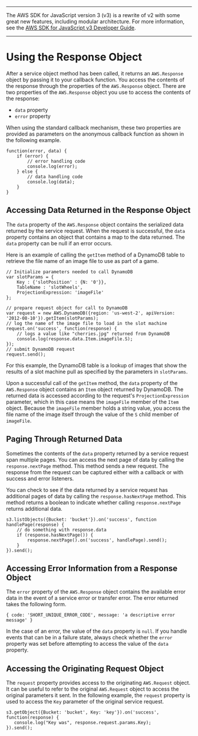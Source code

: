 --------

The AWS SDK for JavaScript version 3 \(v3\) is a rewrite of v2 with some great new features, including modular architecture\. For more information, see the [AWS SDK for JavaScript v3 Developer Guide](https://docs.aws.amazon.com/sdk-for-javascript/v3/developer-guide/welcome.html)\.

--------

# Using the Response Object<a name="the-response-object"></a>

After a service object method has been called, it returns an `AWS.Response` object by passing it to your callback function\. You access the contents of the response through the properties of the `AWS.Response` object\. There are two properties of the `AWS.Response` object you use to access the contents of the response:
+ `data` property
+ `error` property

When using the standard callback mechanism, these two properties are provided as parameters on the anonymous callback function as shown in the following example\.

```
function(error, data) {
    if (error) {
        // error handling code
        console.log(error);
    } else {
        // data handling code
        console.log(data);
    }
}
```

## Accessing Data Returned in the Response Object<a name="response-data-property"></a>

The `data` property of the `AWS.Response` object contains the serialized data returned by the service request\. When the request is successful, the `data` property contains an object that contains a map to the data returned\. The `data` property can be null if an error occurs\.

Here is an example of calling the `getItem` method of a DynamoDB table to retrieve the file name of an image file to use as part of a game\.

```
// Initialize parameters needed to call DynamoDB
var slotParams = {
    Key : {'slotPosition' : {N: '0'}},
    TableName : 'slotWheels',
    ProjectionExpression: 'imageFile'
};

// prepare request object for call to DynamoDB
var request = new AWS.DynamoDB({region: 'us-west-2', apiVersion: '2012-08-10'}).getItem(slotParams);
// log the name of the image file to load in the slot machine
request.on('success', function(response) {
    // logs a value like "cherries.jpg" returned from DynamoDB
    console.log(response.data.Item.imageFile.S);
});
// submit DynamoDB request
request.send();
```

For this example, the DynamoDB table is a lookup of images that show the results of a slot machine pull as specified by the parameters in `slotParams`\.

Upon a successful call of the `getItem` method, the `data` property of the `AWS.Response` object contains an `Item` object returned by DynamoDB\. The returned data is accessed according to the request's `ProjectionExpression` parameter, which in this case means the `imageFile` member of the `Item` object\. Because the `imageFile` member holds a string value, you access the file name of the image itself through the value of the `S` child member of `imageFile`\.

## Paging Through Returned Data<a name="response-paged-data"></a>

Sometimes the contents of the `data` property returned by a service request span multiple pages\. You can access the next page of data by calling the `response.nextPage` method\. This method sends a new request\. The response from the request can be captured either with a callback or with success and error listeners\.

You can check to see if the data returned by a service request has additional pages of data by calling the `response.hasNextPage` method\. This method returns a boolean to indicate whether calling `response.nextPage` returns additional data\.

```
s3.listObjects({Bucket: 'bucket'}).on('success', function handlePage(response) {
    // do something with response.data
    if (response.hasNextPage()) {
        response.nextPage().on('success', handlePage).send();
    }
}).send();
```

## Accessing Error Information from a Response Object<a name="response-error-property"></a>

The `error` property of the `AWS.Response` object contains the available error data in the event of a service error or transfer error\. The error returned takes the following form\.

```
{ code: 'SHORT_UNIQUE_ERROR_CODE', message: 'a descriptive error message' }
```

In the case of an error, the value of the `data` property is `null`\. If you handle events that can be in a failure state, always check whether the `error` property was set before attempting to access the value of the `data` property\.

## Accessing the Originating Request Object<a name="response-request-property"></a>

The `request` property provides access to the originating `AWS.Request` object\. It can be useful to refer to the original `AWS.Request` object to access the original parameters it sent\. In the following example, the `request` property is used to access the `Key` parameter of the original service request\.

```
s3.getObject({Bucket: 'bucket', Key: 'key'}).on('success', function(response) {
   console.log("Key was", response.request.params.Key);
}).send();
```